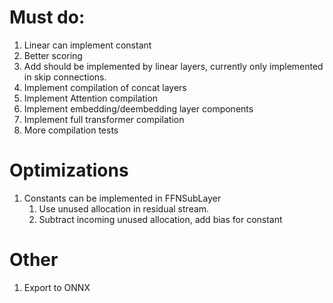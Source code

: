 # Must do:
1. Linear can implement constant
1. Better scoring
1. Add should be implemented by linear layers, currently only implemented in skip connections.
1. Implement compilation of concat layers
1. Implement Attention compilation
1. Implement embedding/deembedding layer components
1. Implement full transformer compilation
1. More compilation tests

# Optimizations
1. Constants can be implemented in FFNSubLayer
    1. Use unused allocation in residual stream.
    1. Subtract incoming unused allocation, add bias for constant

# Other
1. Export to ONNX

